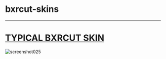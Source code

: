 # bxrcut-skins

---

# [TYPICAL BXRCUT SKIN](https://drive.google.com/file/d/1ZkFiCJhGIsp1vBh3Sim26JlhWr2fy0pd/view?usp=sharing)
![screenshot025](https://github.com/user-attachments/assets/d676af0d-9a6e-4f51-9b02-7c54b4fc8a6c)

